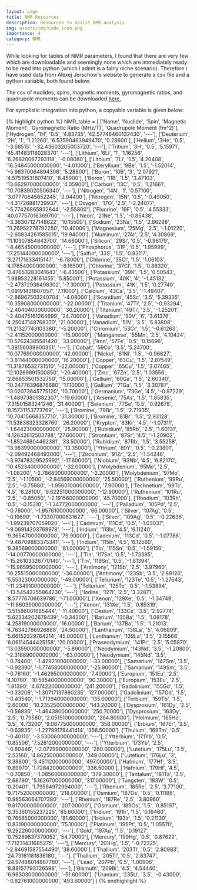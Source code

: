 ```yaml
---
layout: page
title: NMR Resources
description: Resources to assist NMR analysis.
img: assets/img/Code_icon.png
importance: 4
category: NMR
---
```


While looking for tables of NMR parameters, I found that there are very few which are downloadable and seemingly none which are immediately ready to be read into python (which I admit is a fairly niche scenario). Therefore I have used data from Alexej Jerschow's website to generate a csv file and a python variable, both found below.

The csv of nuclides, spins, magnetic moments, gyromagnetic ratios, and quadrupole moments can be downloaded [here.](/assets/csv/Gyromagnetic_Ratios.csv)

<!-- <table>
  {% for row in site.data.Gyromagnetic_Ratios %}
    {% if forloop.first %}
    <tr>
      {% for pair in row %}
        <th>{{ pair[0] }}</th>
      {% endfor %}
    </tr>
    {% endif %}

    {% tablerow pair in row %}
      {{ pair[1] }}
    {% endtablerow %}
  {% endfor %}
</table> -->

For symplistic integration into python, a copyable variable is given below:

{% highlight python %}
NMR_table = [
            ['Name', 'Nuclide', 'Spin', 'Magnetic Moment', 'Gyromagnetic Ratio (MHz/T)', 'Quadrupole Moment (fm^2)'],
            ['Hydrogen', '1H', '0.5', '4.83735', '42.57746460132430', '---'],
            ['Deuterium', '2H', '1', '1.21260', '6.53590463949470', '0.28600'],
            ['Helium', '3He', '0.5', '-3.68515', '-32.43603205003720', '---'],
            ['Tritium', '3H', '0.5', '5.15971', '45.41483118028370', '---'],
            ['Lithium', '6Li', '1', '1.16256', '6.26620067293118', '-0.08080'],
            ['Lithium', '7Li', '1.5', '4.20408', '16.54845000000000', '-4.01000'],
            ['Beryllium', '9Be', '1.5', '-1.52014', '-5.98370064894306', '5.28800'],
            ['Boron', '10B', '3', '2.07921', '4.57519531807410', '8.45900'],
            ['Boron', '11B', '1.5', '3.47103', '13.66297000000000', '4.05900'],
            ['Carbon', '13C', '0.5', '1.21661', '10.70839020506340', '---'],
            ['Nitrogen', '14N', '1', '0.57100', '3.07770645852245', '2.04400'],
            ['Nitrogen', '15N', '0.5', '-0.49050', '-4.31726881729937', '---'],
            ['Oxygen', '17O', '2.5', '-2.24077', '-5.77426865932844', '-2.55800'],
            ['Fluorine', '19F', '0.5', '4.55333', '40.07757016369700', '---'],
            ['Neon', '21Ne', '1.5', '-0.85438', '-3.36307127148622', '10.15500'],
            ['Sodium', '23Na', '1.5', '2.86298', '11.26952278792250', '10.40000'],
            ['Magnesium', '25Mg', '2.5', '-1.01220', '-2.60834261585015', '19.94000'],
            ['Aluminum', '27Al', '2.5', '4.30869', '11.10307854843700', '14.66000'],
            ['Silicon', '29Si', '0.5', '-0.96179', '-8.46545000000000', '---'],
            ['Phosphorus', '31P', '0.5', '1.95999', '17.25144000000000', '---'],
            ['Sulfur', '33S', '1.5', '0.83117', '3.27171633415147', '-6.78000'],
            ['Chlorine', '35Cl', '1.5', '1.06103', '4.17654000000000', '-8.16500'],
            ['Chlorine', '37Cl', '1.5', '0.88320', '3.47653283041643', '-6.43500'],
            ['Potassium', '39K', '1.5', '0.50543', '1.98953228161455', '5.85000'],
            ['Potassium', '40K', '4', '-1.45132', '-2.47372936498302', '-7.30000'],
            ['Potassium', '41K', '1.5', '0.27740', '1.09191431807057', '7.11000'],
            ['Calcium', '43Ca', '3.5', '-1.49407', '-2.86967503240704', '-4.08000'],
            ['Scandium', '45Sc', '3.5', '5.39335', '10.35908000000000', '-22.00000'],
            ['Titanium', '47Ti', '2.5', '-0.93294', '-2.40404000000000', '30.20000'],
            ['Titanium', '49Ti', '3.5', '-1.25201', '-2.40475161264699', '24.70000'],
            ['Vanadium', '50V', '6', '3.61376', '4.25047148768370', '21.00000'],
            ['Vanadium', '51V', '3.5', '5.83808', '11.21327743103380', '-5.20000'],
            ['Chromium', '53Cr', '1.5', '-0.61263', '-2.41152000000000', '-15.00000'],
            ['Manganese', '55Mn', '2.5', '4.10424', '10.57624385581420', '33.00000'],
            ['Iron', '57Fe', '0.5', '0.15696', '1.38156039900351', '---'],
            ['Cobalt', '59Co', '3.5', '5.24700', '10.07769000000000', '42.00000'],
            ['Nickel', '61Ni', '1.5', '-0.96827', '-3.81144000000000', '16.20000'],
            ['Copper', '63Cu', '1.5', '2.87549', '11.31876532731510', '-22.00000'],
            ['Copper', '65Cu', '1.5', '3.07465', '12.10269891500850', '-20.40000'],
            ['Zinc', '67Zn', '2.5', '1.03556', '2.66853501532750', '15.00000'],
            ['Gallium', '69Ga', '1.5', '2.60340', '10.24776396876680', '17.10000'],
            ['Gallium', '71Ga', '1.5', '3.30787', '13.02073645775120', '10.70000'],
            ['Germanium', '73Ge', '4.5', '-0.97229', '-1.48973801382307', '-19.60000'],
            ['Arsenic', '75As', '1.5', '1.85835', '7.31501583241246', '31.40000'],
            ['Selenium', '77Se', '0.5', '0.92678', '8.15731153773769', '---'],
            ['Bromine', '79Br', '1.5', '2.71935', '10.70415668357710', '31.30000'],
            ['Bromine', '81Br', '1.5', '2.93128', '11.53838323328760', '26.20000'],
            ['Krypton', '83Kr', '4.5', '-1.07311', '-1.64423000000000', '25.90000'],
            ['Rubidium', '85Rb', '2.5', '1.60131', '4.12642612503788', '27.60000'],
            ['Strontium', '87Sr', '4.5', '-1.20902', '-1.85246804462381', '33.50000'],
            ['Rubidium', '87Rb', '1.5', '3.55258', '13.98399000000000', '13.35000'],
            ['Yttrium', '89Y', '0.5', '-0.23801', '-2.09492468493000', '---'],
            ['Zirconium', '91Zr', '2.5', '-1.54246', '-3.97478329525992', '-17.60000'],
            ['Niobium', '93Nb', '4.5', '6.82170', '10.45234000000000', '-32.00000'],
            ['Molybdenium', '95Mo', '2.5', '-1.08200', '-2.78680000000000', '-2.20000'],
            ['Molybdenium', '97Mo', '2.5', '-1.10500', '-2.84569000000000', '25.50000'],
            ['Ruthenium', '99Ru', '2.5', '-0.75880', '-1.95601000000000', '7.90000'],
            ['Technetium', '99Tc', '4.5', '6.28100', '9.62251000000000', '-12.90000'],
            ['Ruthenium', '101Ru', '2.5', '-0.85050', '-2.19156000000000', '45.70000'],
            ['Rhodium', '103Rh', '0.5', '-0.15310', '-1.34772000000000', '---'],
            ['Palladium', '105Pd', '2.5', '-0.76000', '-1.95761000000000', '66.00000'],
            ['Silver', '107Ag', '0.5', '-0.19690', '-1.73307000631627', '---'],
            ['Silver', '109Ag', '0.5', '-0.22636', '-1.99239707059020', '---'],
            ['Cadmium', '111Cd', '0.5', '-1.03037', '-9.06914203769978', '---'],
            ['Indium', '113In', '4.5', '6.11240', '9.36547000000000', '79.90000'],
            ['Cadmium', '113Cd', '0.5', '-1.07786', '-9.48709883375341', '---'],
            ['Indium', '115In', '4.5', '6.12560', '9.38569000000000', '81.00000'],
            ['Tin', '115Sn', '0.5', '-1.59150', '-14.00770000000000', '---'],
            ['Tin', '117Sn', '0.5', '-1.73385', '-15.26103326770140', '---'],
            ['Tin', '119Sn', '0.5', '-1.81394', '-15.96595000000000', '---'],
            ['Antimony', '121Sb', '2.5', '3.97960', '10.25515000000000', '-36.00000'],
            ['Antimony', '123Sb', '3.5', '2.89120', '5.55323000000000', '-49.00000'],
            ['Tellurium', '123Te', '0.5', '-1.27643', '-11.23491000000000', '---'],
            ['Tellurium', '125Te', '0.5', '-1.53894', '-13.54542255864230', '---'],
            ['Iodine', '127I', '2.5', '3.32871', '8.57776706639786', '-71.00000'],
            ['Xenon', '129Xe', '0.5', '-1.34749', '-11.86039000000000', '---'],
            ['Xenon', '131Xe', '1.5', '0.89319', '3.51586001685444', '-11.40000'],
            ['Cesium', '133Cs', '3.5', '2.92774', '5.62334202679439', '-0.34300'],
            ['Barium', '135Ba', '1.5', '1.08178', '4.25819000000000', '16.00000'],
            ['Barium', '137Ba', '1.5', '1.21013', '4.76342786926888', '24.50000'],
            ['Lanthanum', '138La', '5', '4.06809', '5.66152329764214', '45.00000'],
            ['Lanthanum', '139La', '3.5', '3.15568', '6.06114544425158', '20.00000'],
            ['Praseodymium', '141Pr', '2.5', '5.05870', '13.03590000000000', '-5.89000'],
            ['Neodymium', '143Nd', '3.5', '-1.20800', '-2.31889000000000', '-63.00000'],
            ['Neodymium', '145Nd', '3.5', '-0.74400', '-1.42921000000000', '-33.00000'],
            ['Samarium', '147Sm', '3.5', '-0.92390', '-1.77458000000000', '-25.90000'],
            ['Samarium', '149Sm', '3.5', '-0.76160', '-1.46295000000000', '7.40000'],
            ['Europium', '151Eu', '2.5', '4.10780', '10.58540000000000', '90.30000'],
            ['Europium', '153Eu', '2.5', '1.81390', '4.67422000000000', '241.20000'],
            ['Gadolinium', '155Gd', '1.5', '-0.33208', '-1.30717137860235', '127.00000'],
            ['Gadolinium', '157Gd', '1.5', '-0.43540', '-1.71394000000000', '135.00000'],
            ['Terbium', '159Tb', '1.5', '2.60000', '10.23525000000000', '143.20000'],
            ['Dysprosium', '161Dy', '2.5', '-0.56830', '-1.46438000000000', '250.70000'],
            ['Dysprosium', '163Dy', '2.5', '0.79580', '2.05151000000000', '264.80000'],
            ['Holmium', '165Ho', '3.5', '4.73200', '9.08775000000000', '358.00000'],
            ['Erbium', '167Er', '3.5', '-0.63935', '-1.22799179441414', '356.50000'],
            ['Thulium', '169Tm', '0.5', '-0.40110', '-3.53006000000000', '---'],
            ['Ytterbium', '171Yb', '0.5', '0.85506', '7.52612000000000', '---'],
            ['Ytterbium', '173Yb', '2.5', '-0.80446', '-2.07299000000000', '280.00000'],
            ['Lutetium', '175Lu', '3.5', '2.53160', '4.86250000000000', '349.00000'],
            ['Lutetium', '176Lu', '3', '3.38800', '3.45112000000000', '497.00000'],
            ['Hafnium', '177Hf', '3.5', '0.89970', '1.72842000000000', '336.50000'],
            ['Hafnium', '179Hf', '4.5', '-0.70850', '-1.08560000000000', '379.30000'],
            ['Tantalum', '181Ta', '3.5', '2.68790', '5.16267000000000', '317.00000'],
            ['Tungsten', '183W', '0.5', '0.20401', '1.79564972994000', '---'],
            ['Rhenium', '185Re', '2.5', '3.77100', '9.71752000000000', '218.00000'],
            ['Osmium', '187Os', '0.5', '0.11198', '0.98563064707380', '---'],
            ['Rhenium', '187Re', '2.5', '3.80960', '9.81700000000000', '207.00000'],
            ['Osmium', '189Os', '1.5', '0.85197', '3.35360155237225', '85.60000'],
            ['Iridium', '191Ir', '1.5', '0.19460', '0.76585000000000', '81.60000'],
            ['Iridium', '193Ir', '1.5', '0.21130', '0.83190000000000', '75.10000'],
            ['Platinum', '195Pt', '0.5', '1.05570', '9.29226000000000', '---'],
            ['Gold', '197Au', '1.5', '0.19127', '0.75289837379052', '54.70000'],
            ['Mercury', '199Hg', '0.5', '0.87622', '7.71231431685275', '---'],
            ['Mercury', '201Hg', '1.5', '-0.72325', '-2.84691587554490', '38.60000'],
            ['Thallium', '203Tl', '0.5', '2.80983', '24.73161181836180', '---'],
            ['Thallium', '205Tl', '0.5', '2.83747', '24.97488014887780', '---'],
            ['Lead', '207Pb', '0.5', '1.00906', '8.88157793726598', '---'],
            ['Bismuth', '209Bi', '4.5', '4.54440', '6.96303000000000', '-51.60000'],
            ['Uranium', '235U', '3.5', '-0.43000', '-0.82761000000000', '493.60000']
            ]
    {% endhighlight %}